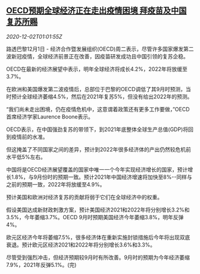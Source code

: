 <!--1606872196000-->
[OECD预期全球经济正在走出疫情困境 拜疫苗及中国复苏所赐](https://cn.reuters.com/article/oecd-global-economy-china-vaccine-1202-idCNKBS28C03S)
------

<div><i>2020-12-02T01:01:55Z</i></div><p>路透巴黎12月1日 - 经济合作暨发展组织(OECD)周二表示，尽管许多国家爆发第二波新冠疫情，全球经济前景正在改善，因疫苗研发成功且中国引领的复苏企稳。</p><p>OECD在最新的经济展望中表示，明年全球经济将成长4.2%，2022年将放缓至3.7%。</p><p>在欧洲和美国爆发第二波疫情后，总部位于巴黎的OECD调低了其9月时预测，当时预计全球经济萎缩4.5%，然后在2021年复苏5%，但没有给出2022年的预测。</p><p>“我们尚未走出困境，仍在疫情危机中，这意谓着政策还有更多工作要做，”OECD首席经济学家Laurence Boone表示。</p><p>OECD表示，在中国强劲复苏的带领下，到2021年底整体全球生产总值(GDP)将回到疫情前的水准。</p><p>但这掩盖了不同国家之间的差异，预计到2022年很多经济体的产出仍然较危机前水平低5%左右。</p><p>中国将是OECD经济展望覆盖的国家中唯一一个今年实现经济增长的国家，预计增长1.8%，与9月份时的预期一致。预计2021年中国经济增速将加快至8%--同样与之前的预期一致，2022年将放缓至4.9%。</p><p>预计美国和欧洲对经济复苏的贡献将弱于它们在全球经济中的权重。</p><p>假设美国达成新财政刺激方案，预计美国经济2021和2022年将分别增长3.2%和3.5%，今年萎缩3.7%。OECD 9月时预期美国经济今年萎缩3.8%，明年反弹4%。</p><p>欧元区经济今年将萎缩7.5%，很多经济体在重新实施封锁措施后今年将出现双底衰退。预计欧元区经济2021和2022年将分别增长3.6%和3.3%。</p><p>尽管受到强烈冲击，但经济预期较9月时有所改善。9月时的预期为今年经济萎缩7.9%，2021年反弹5.1%。(完)</p>
